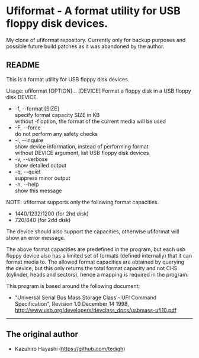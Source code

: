 # Ufiformat - A format utility for USB floppy disk devices.

My clone of ufiformat repository. Currently only for backup purposes and possible future build patches as it was abandoned by the author.

## README

This is a format utility for USB floppy disk devices.
    
Usage: ufiformat [OPTION]... [DEVICE]
Format a floppy disk in a USB floppy disk DEVICE.
    
 * -f, --format [SIZE]  <br> specify format capacity SIZE in KB <br> without -f option, the format of the current media will be used
 * -F, --force          <br> do not perform any safety checks
 * -i, --inquire        <br> show device information, instead of performing format <br> without DEVICE argument, list USB floppy disk devices
 * -v, --verbose        <br> show detailed output
 * -q, --quiet          <br> suppress minor output
 * -h, --help           <br> show this message
    
NOTE: ufiformat supports only the following format capacities.

 * 1440/1232/1200 (for 2hd disk)
 * 720/640        (for 2dd disk)
 
 The device should also support the capacities, otherwise ufiformat will show an error message.
    
 The above format capacities are predefined in the program, but each usb floppy device also has a limited set of formats (defined internally) that it can format media to. The allowed format capacities are obtained by querying the device, but this only returns the total format capacity and not CHS (cylinder, heads and sectors), hence a mapping is required in the program.
    
This program is based around the following document:
 *   "Universal Serial Bus Mass Storage Class - UFI Command Specification", Revision 1.0 December 14 1998, http://www.usb.org/developers/devclass_docs/usbmass-ufi10.pdf
  
---

## The original author

 * Kazuhiro Hayashi (<https://github.com/tedigh>)

